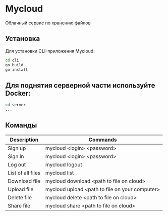 # Mycloud
Облачный сервис по хранению файлов

## Установка
Для установки CLI-приложения Mycloud:

```sh
cd cli
go build
go install
```
 

## Для поднятия серверной части используйте Docker:

```sh
cd server
...
```

## Команды

|Description       |Commands                                        |
|------------------|------------------------------------------------|  
|Sign up           |mycloud <login\> <password\>                    |
|Sign in           |mycloud <login\> <password\>                    |
|Log out           |mycloud logout                                  |
|List of all files |mycloud list                                    |
|Download file     |mycloud download <path to file on cloud\>       |
|Upload file       |mycloud upload <path to file on your computer\> |  
|Delete file       |mycloud delete <path to file on cloud\>         |
|Share file        |mycloud share <path to file on cloud\>          |
    
 